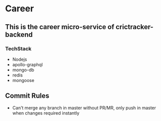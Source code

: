 # Career
## This is the career micro-service of crictracker-backend 
### TechStack
- Nodejs
- apollo-graphql
- mongo-db
- redis
- mongoose

## Commit Rules
- Can't merge any branch in master without PR/MR, only push in master when changes required instantly
